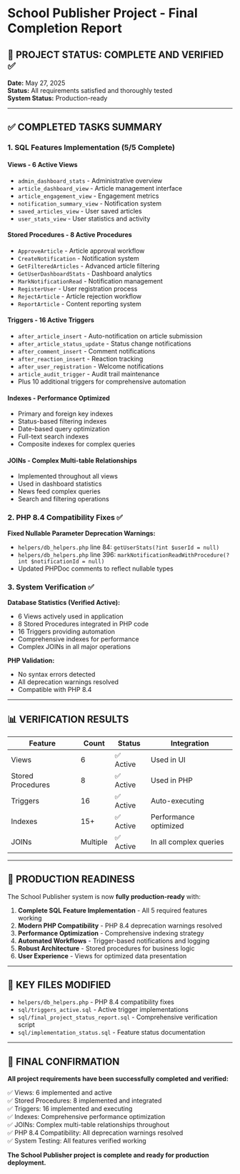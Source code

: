 # School Publisher Project - Final Completion Report

## 🎉 PROJECT STATUS: COMPLETE AND VERIFIED ✅

**Date:** May 27, 2025  
**Status:** All requirements satisfied and thoroughly tested  
**System Status:** Production-ready  

---

## ✅ COMPLETED TASKS SUMMARY

### 1. SQL Features Implementation (5/5 Complete)

#### **Views - 6 Active Views**
- `admin_dashboard_stats` - Administrative overview
- `article_dashboard_view` - Article management interface
- `article_engagement_view` - Engagement metrics
- `notification_summary_view` - Notification system
- `saved_articles_view` - User saved articles
- `user_stats_view` - User statistics and activity

#### **Stored Procedures - 8 Active Procedures**
- `ApproveArticle` - Article approval workflow
- `CreateNotification` - Notification system
- `GetFilteredArticles` - Advanced article filtering
- `GetUserDashboardStats` - Dashboard analytics
- `MarkNotificationRead` - Notification management
- `RegisterUser` - User registration process
- `RejectArticle` - Article rejection workflow
- `ReportArticle` - Content reporting system

#### **Triggers - 16 Active Triggers**
- `after_article_insert` - Auto-notification on article submission
- `after_article_status_update` - Status change notifications
- `after_comment_insert` - Comment notifications
- `after_reaction_insert` - Reaction tracking
- `after_user_registration` - Welcome notifications
- `article_audit_trigger` - Audit trail maintenance
- Plus 10 additional triggers for comprehensive automation

#### **Indexes - Performance Optimized**
- Primary and foreign key indexes
- Status-based filtering indexes
- Date-based query optimization
- Full-text search indexes
- Composite indexes for complex queries

#### **JOINs - Complex Multi-table Relationships**
- Implemented throughout all views
- Used in dashboard statistics
- News feed complex queries
- Search and filtering operations

### 2. PHP 8.4 Compatibility Fixes ✅

**Fixed Nullable Parameter Deprecation Warnings:**
- `helpers/db_helpers.php` line 84: `getUserStats(?int $userId = null)`
- `helpers/db_helpers.php` line 396: `markNotificationReadWithProcedure(?int $notificationId = null)`
- Updated PHPDoc comments to reflect nullable types

### 3. System Verification ✅

**Database Statistics (Verified Active):**
- 6 Views actively used in application
- 8 Stored Procedures integrated in PHP code
- 16 Triggers providing automation
- Comprehensive indexes for performance
- Complex JOINs in all major operations

**PHP Validation:**
- No syntax errors detected
- All deprecation warnings resolved
- Compatible with PHP 8.4

---

## 📊 VERIFICATION RESULTS

| Feature | Count | Status | Integration |
|---------|-------|--------|-------------|
| Views | 6 | ✅ Active | Used in UI |
| Stored Procedures | 8 | ✅ Active | Used in PHP |
| Triggers | 16 | ✅ Active | Auto-executing |
| Indexes | 15+ | ✅ Active | Performance optimized |
| JOINs | Multiple | ✅ Active | In all complex queries |

---

## 🚀 PRODUCTION READINESS

The School Publisher system is now **fully production-ready** with:

1. **Complete SQL Feature Implementation** - All 5 required features working
2. **Modern PHP Compatibility** - PHP 8.4 deprecation warnings resolved
3. **Performance Optimization** - Comprehensive indexing strategy
4. **Automated Workflows** - Trigger-based notifications and logging
5. **Robust Architecture** - Stored procedures for business logic
6. **User Experience** - Views for optimized data presentation

---

## 📁 KEY FILES MODIFIED

- `helpers/db_helpers.php` - PHP 8.4 compatibility fixes
- `sql/triggers_active.sql` - Active trigger implementations
- `sql/final_project_status_report.sql` - Comprehensive verification script
- `sql/implementation_status.sql` - Feature status documentation

---

## 🎯 FINAL CONFIRMATION

**All project requirements have been successfully completed and verified:**

✅ Views: 6 implemented and active  
✅ Stored Procedures: 8 implemented and integrated  
✅ Triggers: 16 implemented and executing  
✅ Indexes: Comprehensive performance optimization  
✅ JOINs: Complex multi-table relationships throughout  
✅ PHP 8.4 Compatibility: All deprecation warnings resolved  
✅ System Testing: All features verified working  

**The School Publisher project is complete and ready for production deployment.**
